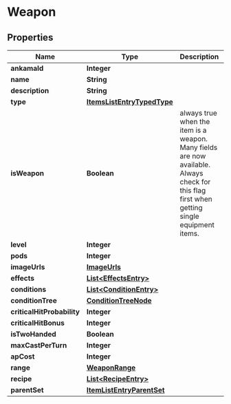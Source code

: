 

# Weapon


## Properties

| Name | Type | Description | Notes |
|------------ | ------------- | ------------- | -------------|
|**ankamaId** | **Integer** |  |  [optional] |
|**name** | **String** |  |  [optional] |
|**description** | **String** |  |  [optional] |
|**type** | [**ItemsListEntryTypedType**](ItemsListEntryTypedType.md) |  |  [optional] |
|**isWeapon** | **Boolean** | always true when the item is a weapon. Many fields are now available. Always check for this flag first when getting single equipment items. |  [optional] |
|**level** | **Integer** |  |  [optional] |
|**pods** | **Integer** |  |  [optional] |
|**imageUrls** | [**ImageUrls**](ImageUrls.md) |  |  [optional] |
|**effects** | [**List&lt;EffectsEntry&gt;**](EffectsEntry.md) |  |  [optional] |
|**conditions** | [**List&lt;ConditionEntry&gt;**](ConditionEntry.md) |  |  [optional] |
|**conditionTree** | [**ConditionTreeNode**](ConditionTreeNode.md) |  |  [optional] |
|**criticalHitProbability** | **Integer** |  |  [optional] |
|**criticalHitBonus** | **Integer** |  |  [optional] |
|**isTwoHanded** | **Boolean** |  |  [optional] |
|**maxCastPerTurn** | **Integer** |  |  [optional] |
|**apCost** | **Integer** |  |  [optional] |
|**range** | [**WeaponRange**](WeaponRange.md) |  |  [optional] |
|**recipe** | [**List&lt;RecipeEntry&gt;**](RecipeEntry.md) |  |  [optional] |
|**parentSet** | [**ItemListEntryParentSet**](ItemListEntryParentSet.md) |  |  [optional] |



